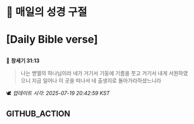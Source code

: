 # 🙏 매일의 성경 구절
# [Daily Bible verse]
##
<!-- START_BIBLE_VERSE -->
📖 **창세기 31:13**
> 나는 벧엘의 하나님이라 네가 거기서 기둥에 기름을 붓고 거기서 내게 서원하였으니 지금 일어나 이 곳을 떠나서 네 출생지로 돌아가라하셨느니라

🕊️ _업데이트 시각: 2025-07-19 20:42:59 KST_
  <!-- END_BIBLE_VERSE -->
## GITHUB_ACTION
